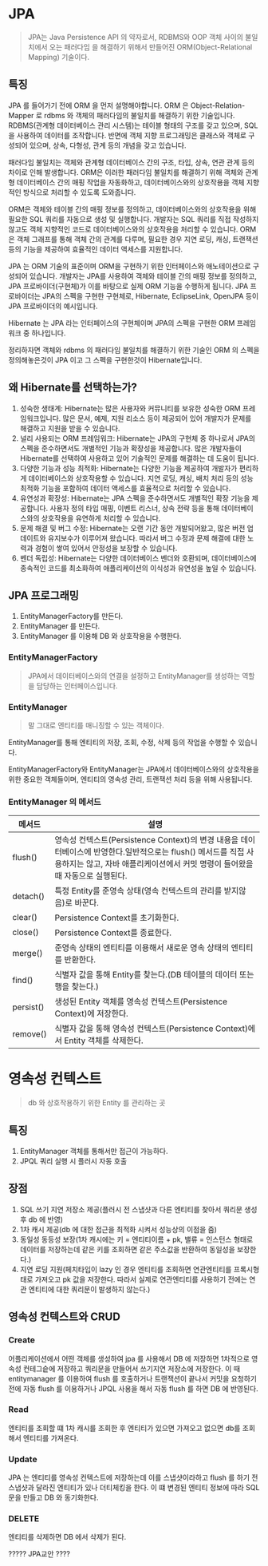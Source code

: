 # JPA
> JPA는 Java Persistence API 의 약자로서, RDBMS와 OOP 객체 사이의 불일치에서 오는 패러다임
을 해결하기 위해서 만들어진 ORM(Object-Relational Mapping) 기술이다.

## 특징
JPA 를 들어가기 전에 ORM 을 먼저 설명해야합니다.
ORM 은 Object-Relation-Mapper 로 rdbms 와 객체의 패러다임의 불일치를 해결하기 위한 기술입니다.
RDBMS(관계형 데이터베이스 관리 시스템)는 테이블 형태의 구조를 갖고 있으며, SQL을 사용하여 데이터를 조작합니다.
반면에 객체 지향 프로그래밍은 클래스와 객체로 구성되어 있으며, 상속, 다형성, 관계 등의 개념을 갖고 있습니다.

패러다임 불일치는 객체와 관계형 데이터베이스 간의 구조, 타입, 상속, 연관 관계 등의 차이로 인해 발생합니다.
ORM은 이러한 패러다임 불일치를 해결하기 위해 객체와 관계형 데이터베이스 간의 매핑 작업을 자동화하고, 데이터베이스와의 상호작용을 객체 지향적인 방식으로 처리할 수 있도록 도와줍니다.

ORM은 객체와 테이블 간의 매핑 정보를 정의하고, 데이터베이스와의 상호작용을 위해 필요한 SQL 쿼리를 자동으로 생성 및 실행합니다.
개발자는 SQL 쿼리를 직접 작성하지 않고도 객체 지향적인 코드로 데이터베이스와의 상호작용을 처리할 수 있습니다.
ORM은 객체 그래프를 통해 객체 간의 관계를 다루며, 필요한 경우 지연 로딩, 캐싱, 트랜잭션 등의 기능을 제공하여 효율적인 데이터 액세스를 지원합니다.

JPA 는 ORM 기술의 표준이며 ORM을 구현하기 위한 인터페이스와 애노테이션으로 구성되어 있습니다. 
개발자는 JPA를 사용하여 객체와 테이블 간의 매핑 정보를 정의하고, JPA 프로바이더(구현체)가 이를 바탕으로 실제 ORM 기능을 수행하게 됩니다.
JPA 프로바이더는 JPA의 스펙을 구현한 구현체로, Hibernate, EclipseLink, OpenJPA 등이 JPA 프로바이더의 예시입니다.

Hibernate 는 JPA 라는 인터페이스의 구현체이며 JPA의 스펙을 구현한 ORM 프레임워크 중 하나입니다.

정리하자면 객체와 rdbms 의 패러다임 불일치를 해결하기 위한 기술인 ORM 의 스펙을 정의해놓은것이 JPA 이고 그 스펙을 구현한것이 Hibernate입니다.

## 왜 Hibernate를 선택하는가?
1. 성숙한 생태계: Hibernate는 많은 사용자와 커뮤니티를 보유한 성숙한 ORM 프레임워크입니다. 많은 문서, 예제, 지원 리소스 등이 제공되어 있어 개발자가 문제를 해결하고 지원을 받을 수 있습니다.
2. 널리 사용되는 ORM 프레임워크: Hibernate는 JPA의 구현체 중 하나로서 JPA의 스펙을 준수하면서도 개별적인 기능과 확장성을 제공합니다. 많은 개발자들이 Hibernate를 선택하여 사용하고 있어 기술적인 문제를 해결하는 데 도움이 됩니다.
3. 다양한 기능과 성능 최적화: Hibernate는 다양한 기능을 제공하여 개발자가 편리하게 데이터베이스와 상호작용할 수 있습니다. 지연 로딩, 캐싱, 배치 처리 등의 성능 최적화 기능을 포함하여 데이터 액세스를 효율적으로 처리할 수 있습니다.
4. 유연성과 확장성: Hibernate는 JPA 스펙을 준수하면서도 개별적인 확장 기능을 제공합니다. 사용자 정의 타입 매핑, 이벤트 리스너, 상속 전략 등을 통해 데이터베이스와의 상호작용을 유연하게 처리할 수 있습니다.
5. 문제 해결 및 버그 수정: Hibernate는 오랜 기간 동안 개발되어왔고, 많은 버전 업데이트와 유지보수가 이루어져 왔습니다. 따라서 버그 수정과 문제 해결에 대한 노력과 경험이 쌓여 있어서 안정성을 보장할 수 있습니다.
6. 벤더 독립성: Hibernate는 다양한 데이터베이스 벤더와 호환되며, 데이터베이스에 종속적인 코드를 최소화하여 애플리케이션의 이식성과 유연성을 높일 수 있습니다.

## JPA 프로그래밍

1. EntityManagerFactory를 만든다.
2. EntityManager 를 만든다.
3. EntityManager 를 이용해 DB 와 상호작용을 수행한다.

### EntityManagerFactory
> JPA에서 데이터베이스와의 연결을 설정하고 EntityManager를 생성하는 역할을 담당하는 인터페이스입니다.

### EntityManager
> 말 그대로 엔티티를 매니징할 수 있는 객체이다.

EntityManager를 통해 엔티티의 저장, 조회, 수정, 삭제 등의 작업을 수행할 수 있습니다.

EntityManagerFactory와 EntityManager는 JPA에서 데이터베이스와의 상호작용을 위한 중요한 객체들이며, 엔티티의 영속성 관리, 트랜잭션 처리 등을 위해 사용됩니다.

### EntityManager 의 메서드
|메서드|설명|
|---|---|
|flush()|영속성 컨텍스트(Persistence Context)의 변경 내용을 데이터베이스에 반영한다.일반적으로는 flush() 메서드를 직접 사용하지는 않고, 자바 애플리케이션에서 커밋 명령이 들어왔을 때 자동으로 실행된다.|
|detach()|특정 Entity를 준영속 상태(영속 컨텍스트의 관리를 받지않음)로 바꾼다.|
|clear()|Persistence Context를 초기화한다.|
|close()|Persistence Context를 종료한다.|
|merge()|준영속 상태의 엔티티를 이용해서 새로운 영속 상태의 엔티티를 반환한다.|
|find()|식별자 값을 통해 Entity를 찾는다.(DB 테이블의 데이터 또는 행을 찾는다.)|
|persist()|생성된 Entity 객체를 영속성 컨텍스트(Persistence Context)에 저장한다.|
|remove()|식별자 값을 통해 영속성 컨텍스트(Persistence Context)에서 Entity 객체를 삭제한다.|

# 영속성 컨텍스트
> db 와 상호작용하기 위한 Entity 를 관리하는 곳

## 특징
1. EntityManager 객체를 통해서만 접근이 가능하다.
2. JPQL 쿼리 실행 시 플러시 자동 호출

## 장점
1. SQL 쓰기 지연 저장소 제공(플러시 전 스냅샷과 다른 엔티티를 찾아서 쿼리문 생성후 db 에 반영)
2. 1차 캐시 제공(db 에 대한 접근을 최적화 시켜서 성능상의 이점을 줌)
3. 동일성 동등성 보장(1차 캐시에는 키 = 엔티티이름 + pk, 밸류 = 인스턴스 형태로 데이터를 저장하는데 같은 키를 조회하면 같은 주소값을 반환하여 동일성을 보장한다.)
4. 지연 로딩 지원(페치타입이 lazy 인 경우 엔티티를 조회하면 연관엔티티를 프록시형태로 가져오고 pk 값을 저장한다. 따라서 실제로 연관엔티티를 사용하기 전에는 연관 엔티티에 대한 쿼리문이 발생하지 않는다.)

## 영속성 컨텍스트와 CRUD 

### Create
어플리케이션에서 어떤 객체를 생성하여 jpa 를 사용해서 DB 에 저장하면 1차적으로 영속성 컨테그슽에 저장하고 쿼리문을 만들어서 쓰기지연 저장소에 저장한다.
이 때 entitymanager 를 이용하여 flush 를 호출하거나 트랜잭션이 끝나서 커밋을 요청하기전에 자동 flush 를 이용하거나 JPQL 사용을 해서 자동 flush 를 하면 DB 에 반영된다.

### Read
엔티티를 조회할 떄 1차 캐시를 조회한 후 엔티티가 있으면 가져오고 없으면 db를 조회해서 엔티티를 가져온다.

### Update
JPA 는 엔티티를 영속성 컨텍스트에 저장하는데 이를 스냅샷이라하고 flush 를 하기 전 스냅샷과 달라진 엔티티가 있나 더티체킹을 한다.
이 떄 변경된 엔티티 정보에 따라 SQL 문을 만들고 DB 와 동기화한다.

### DELETE
엔티티를 삭제하면 DB 에서 삭제가 된다.


?????
JPA교안
????